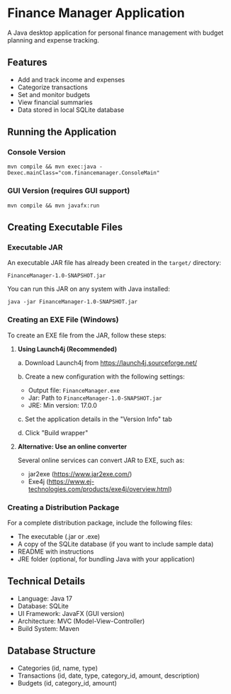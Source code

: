 # Finance Manager Application

A Java desktop application for personal finance management with budget planning and expense tracking.

## Features

- Add and track income and expenses
- Categorize transactions
- Set and monitor budgets
- View financial summaries
- Data stored in local SQLite database

## Running the Application

### Console Version
```
mvn compile && mvn exec:java -Dexec.mainClass="com.financemanager.ConsoleMain"
```

### GUI Version (requires GUI support)
```
mvn compile && mvn javafx:run
```

## Creating Executable Files

### Executable JAR

An executable JAR file has already been created in the `target/` directory:
```
FinanceManager-1.0-SNAPSHOT.jar
```

You can run this JAR on any system with Java installed:
```
java -jar FinanceManager-1.0-SNAPSHOT.jar
```

### Creating an EXE File (Windows)

To create an EXE file from the JAR, follow these steps:

1. **Using Launch4j (Recommended)**

   a. Download Launch4j from https://launch4j.sourceforge.net/
   
   b. Create a new configuration with the following settings:
      - Output file: `FinanceManager.exe`
      - Jar: Path to `FinanceManager-1.0-SNAPSHOT.jar`
      - JRE: Min version: 17.0.0
   
   c. Set the application details in the "Version Info" tab
   
   d. Click "Build wrapper"

2. **Alternative: Use an online converter**

   Several online services can convert JAR to EXE, such as:
   - jar2exe (https://www.jar2exe.com/)
   - Exe4j (https://www.ej-technologies.com/products/exe4j/overview.html)

### Creating a Distribution Package

For a complete distribution package, include the following files:
- The executable (.jar or .exe)
- A copy of the SQLite database (if you want to include sample data)
- README with instructions
- JRE folder (optional, for bundling Java with your application)

## Technical Details

- Language: Java 17
- Database: SQLite
- UI Framework: JavaFX (GUI version)
- Architecture: MVC (Model-View-Controller)
- Build System: Maven

## Database Structure

- Categories (id, name, type)
- Transactions (id, date, type, category_id, amount, description)
- Budgets (id, category_id, amount)
